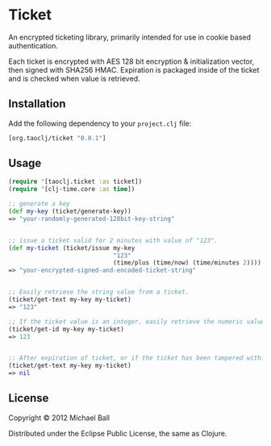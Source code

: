 # Ticket

An encrypted ticketing library, primarily intended for use in cookie based authentication.

Each ticket is encrypted with AES 128 bit encryption & initialization vector, then signed with SHA256 HMAC. Expiration is packaged inside of the ticket and is checked when value is retrieved.


## Installation

Add the following dependency to your `project.clj` file:

```clojure
[org.taoclj/ticket "0.0.1"]
```


## Usage

```clojure
(require '[taoclj.ticket :as ticket])
(require '[clj-time.core :as time])

;; generate a key
(def my-key (ticket/generate-key))
=> "your-randomly-generated-128bit-key-string"


;; issue a ticket valid for 2 minutes with value of "123".
(def my-ticket (ticket/issue my-key 
                             "123" 
                             (time/plus (time/now) (time/minutes 2))))
=> "your-encrypted-signed-and-encoded-ticket-string"


;; Easily retrieve the string value from a ticket. 
(ticket/get-text my-key my-ticket)
=> "123"

;; If the ticket value is an integer, easily retrieve the numeric value. 
(ticket/get-id my-key my-ticket)
=> 123


;; After expiration of ticket, or if the ticket has been tampered with...
(ticket/get-text my-key my-ticket)
=> nil

```



## License

Copyright © 2012 Michael Ball

Distributed under the Eclipse Public License, the same as Clojure.